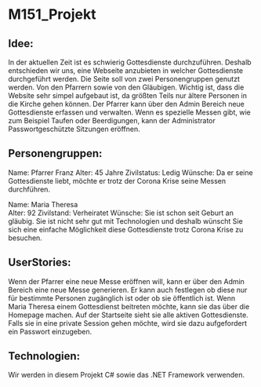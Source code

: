 # M151_Projekt


## Idee: 
In der aktuellen Zeit ist es schwierig Gottesdienste durchzuführen. Deshalb entschieden wir uns, eine Webseite anzubieten in welcher Gottesdienste durchgeführt werden.  Die Seite soll von zwei Personengruppen genutzt werden. Von den Pfarrern sowie von den Gläubigen. Wichtig ist, dass die Website sehr simpel aufgebaut ist, da größten Teils nur ältere Personen in die Kirche gehen können.  Der Pfarrer kann über den Admin Bereich neue Gottesdienste erfassen und verwalten. Wenn es spezielle Messen gibt, wie zum Beispiel Taufen oder Beerdigungen, kann der Administrator Passwortgeschützte Sitzungen eröffnen.  

 

## Personengruppen:  

Name: Pfarrer Franz 
Alter: 45 Jahre 
Zivilstatus: Ledig 
Wünsche: Da er seine Gottesdienste liebt, möchte er trotz der Corona Krise seine Messen durchführen.  

 

Name: Maria Theresa  
Alter: 92 
Zivilstand: Verheiratet 
Wünsche: Sie ist schon seit Geburt an gläubig. Sie ist nicht sehr gut mit Technologien und deshalb wünscht Sie sich eine einfache Möglichkeit diese Gottesdienste trotz Corona Krise zu besuchen.  


## UserStories:
Wenn der Pfarrer eine neue Messe eröffnen will, kann er über den Admin Bereich eine neue Messe generieren. Er kann auch festlegen ob diese nur für bestimmte Personen zugänglich ist oder ob sie öffentlich ist. 
Wenn Maria Theresa einem Gottesdienst beitreten möchte, kann sie das über die Homepage machen. Auf der Startseite sieht sie alle aktiven Gottesdienste. Falls sie in eine private Session gehen möchte, wird sie dazu aufgefordert ein Passwort einzugeben. 

 

## Technologien: 
Wir werden in diesem Projekt C# sowie das .NET Framework verwenden.  
 
